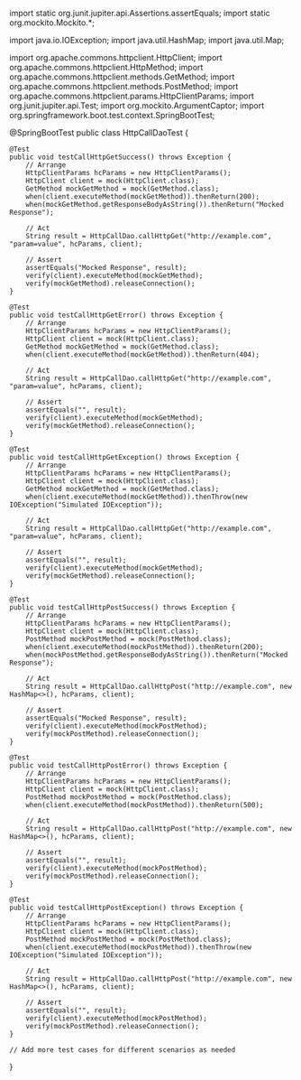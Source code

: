 import static org.junit.jupiter.api.Assertions.assertEquals;
import static org.mockito.Mockito.*;

import java.io.IOException;
import java.util.HashMap;
import java.util.Map;

import org.apache.commons.httpclient.HttpClient;
import org.apache.commons.httpclient.HttpMethod;
import org.apache.commons.httpclient.methods.GetMethod;
import org.apache.commons.httpclient.methods.PostMethod;
import org.apache.commons.httpclient.params.HttpClientParams;
import org.junit.jupiter.api.Test;
import org.mockito.ArgumentCaptor;
import org.springframework.boot.test.context.SpringBootTest;

@SpringBootTest
public class HttpCallDaoTest {

    @Test
    public void testCallHttpGetSuccess() throws Exception {
        // Arrange
        HttpClientParams hcParams = new HttpClientParams();
        HttpClient client = mock(HttpClient.class);
        GetMethod mockGetMethod = mock(GetMethod.class);
        when(client.executeMethod(mockGetMethod)).thenReturn(200);
        when(mockGetMethod.getResponseBodyAsString()).thenReturn("Mocked Response");

        // Act
        String result = HttpCallDao.callHttpGet("http://example.com", "param=value", hcParams, client);

        // Assert
        assertEquals("Mocked Response", result);
        verify(client).executeMethod(mockGetMethod);
        verify(mockGetMethod).releaseConnection();
    }

    @Test
    public void testCallHttpGetError() throws Exception {
        // Arrange
        HttpClientParams hcParams = new HttpClientParams();
        HttpClient client = mock(HttpClient.class);
        GetMethod mockGetMethod = mock(GetMethod.class);
        when(client.executeMethod(mockGetMethod)).thenReturn(404);

        // Act
        String result = HttpCallDao.callHttpGet("http://example.com", "param=value", hcParams, client);

        // Assert
        assertEquals("", result);
        verify(client).executeMethod(mockGetMethod);
        verify(mockGetMethod).releaseConnection();
    }

    @Test
    public void testCallHttpGetException() throws Exception {
        // Arrange
        HttpClientParams hcParams = new HttpClientParams();
        HttpClient client = mock(HttpClient.class);
        GetMethod mockGetMethod = mock(GetMethod.class);
        when(client.executeMethod(mockGetMethod)).thenThrow(new IOException("Simulated IOException"));

        // Act
        String result = HttpCallDao.callHttpGet("http://example.com", "param=value", hcParams, client);

        // Assert
        assertEquals("", result);
        verify(client).executeMethod(mockGetMethod);
        verify(mockGetMethod).releaseConnection();
    }

    @Test
    public void testCallHttpPostSuccess() throws Exception {
        // Arrange
        HttpClientParams hcParams = new HttpClientParams();
        HttpClient client = mock(HttpClient.class);
        PostMethod mockPostMethod = mock(PostMethod.class);
        when(client.executeMethod(mockPostMethod)).thenReturn(200);
        when(mockPostMethod.getResponseBodyAsString()).thenReturn("Mocked Response");

        // Act
        String result = HttpCallDao.callHttpPost("http://example.com", new HashMap<>(), hcParams, client);

        // Assert
        assertEquals("Mocked Response", result);
        verify(client).executeMethod(mockPostMethod);
        verify(mockPostMethod).releaseConnection();
    }

    @Test
    public void testCallHttpPostError() throws Exception {
        // Arrange
        HttpClientParams hcParams = new HttpClientParams();
        HttpClient client = mock(HttpClient.class);
        PostMethod mockPostMethod = mock(PostMethod.class);
        when(client.executeMethod(mockPostMethod)).thenReturn(500);

        // Act
        String result = HttpCallDao.callHttpPost("http://example.com", new HashMap<>(), hcParams, client);

        // Assert
        assertEquals("", result);
        verify(client).executeMethod(mockPostMethod);
        verify(mockPostMethod).releaseConnection();
    }

    @Test
    public void testCallHttpPostException() throws Exception {
        // Arrange
        HttpClientParams hcParams = new HttpClientParams();
        HttpClient client = mock(HttpClient.class);
        PostMethod mockPostMethod = mock(PostMethod.class);
        when(client.executeMethod(mockPostMethod)).thenThrow(new IOException("Simulated IOException"));

        // Act
        String result = HttpCallDao.callHttpPost("http://example.com", new HashMap<>(), hcParams, client);

        // Assert
        assertEquals("", result);
        verify(client).executeMethod(mockPostMethod);
        verify(mockPostMethod).releaseConnection();
    }

    // Add more test cases for different scenarios as needed
}
